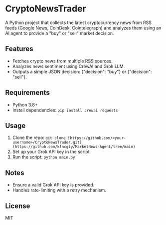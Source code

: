 # CryptoNewsTrader

A Python project that collects the latest cryptocurrency news from RSS feeds (Google News, CoinDesk, Cointelegraph) and analyzes them using an AI agent to provide a "buy" or "sell" market decision.

## Features
- Fetches crypto news from multiple RSS sources.
- Analyzes news sentiment using CrewAI and Grok LLM.
- Outputs a simple JSON decision: {"decision": "buy"} or {"decision": "sell"}.

## Requirements
- Python 3.8+
- Install dependencies: `pip install crewai requests`

## Usage
1. Clone the repo: `git clone [https://github.com/<your-username>/CryptoNewsTrader.git](https://github.com/klncgty/MarketNews-Agent/tree/main)`
2. Set up your Grok API key in the script.
3. Run the script: `python main.py`

## Notes
- Ensure a valid Grok API key is provided.
- Handles rate-limiting with a retry mechanism.

## License
MIT
